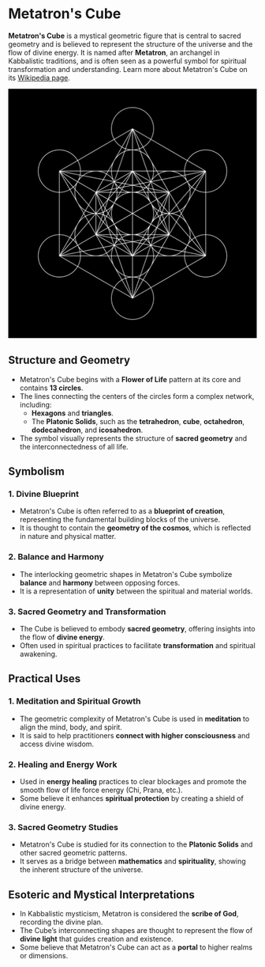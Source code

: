 # Metatron's Cube

**Metatron's Cube** is a mystical geometric figure that is central to sacred geometry and is believed to represent the structure of the universe and the flow of divine energy. It is named after **Metatron**, an archangel in Kabbalistic traditions, and is often seen as a powerful symbol for spiritual transformation and understanding. Learn more about Metatron's Cube on its [Wikipedia page](https://en.wikipedia.org/wiki/Metatron%27s_Cube).

![Egg Of Life](./metatrons-cube.png)

## Structure and Geometry

- Metatron's Cube begins with a **Flower of Life** pattern at its core and contains **13 circles**.
- The lines connecting the centers of the circles form a complex network, including:
  - **Hexagons** and **triangles**.
  - The **Platonic Solids**, such as the **tetrahedron**, **cube**, **octahedron**, **dodecahedron**, and **icosahedron**.
- The symbol visually represents the structure of **sacred geometry** and the interconnectedness of all life.

## Symbolism

### 1. Divine Blueprint

- Metatron's Cube is often referred to as a **blueprint of creation**, representing the fundamental building blocks of the universe.
- It is thought to contain the **geometry of the cosmos**, which is reflected in nature and physical matter.

### 2. Balance and Harmony

- The interlocking geometric shapes in Metatron's Cube symbolize **balance** and **harmony** between opposing forces.
- It is a representation of **unity** between the spiritual and material worlds.

### 3. Sacred Geometry and Transformation

- The Cube is believed to embody **sacred geometry**, offering insights into the flow of **divine energy**.
- Often used in spiritual practices to facilitate **transformation** and spiritual awakening.

## Practical Uses

### 1. Meditation and Spiritual Growth

- The geometric complexity of Metatron's Cube is used in **meditation** to align the mind, body, and spirit.
- It is said to help practitioners **connect with higher consciousness** and access divine wisdom.

### 2. Healing and Energy Work

- Used in **energy healing** practices to clear blockages and promote the smooth flow of life force energy (Chi, Prana, etc.).
- Some believe it enhances **spiritual protection** by creating a shield of divine energy.

### 3. Sacred Geometry Studies

- Metatron's Cube is studied for its connection to the **Platonic Solids** and other sacred geometric patterns.
- It serves as a bridge between **mathematics** and **spirituality**, showing the inherent structure of the universe.

## Esoteric and Mystical Interpretations

- In Kabbalistic mysticism, Metatron is considered the **scribe of God**, recording the divine plan.
- The Cube’s interconnecting shapes are thought to represent the flow of **divine light** that guides creation and existence.
- Some believe that Metatron's Cube can act as a **portal** to higher realms or dimensions.

